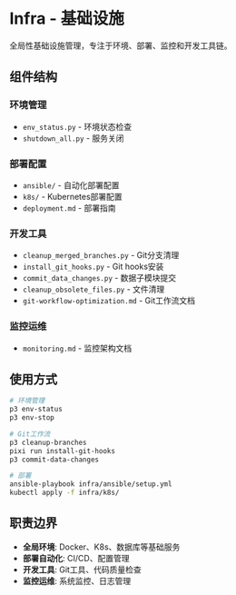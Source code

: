 # Infra - 基础设施

全局性基础设施管理，专注于环境、部署、监控和开发工具链。

## 组件结构

### 环境管理
- `env_status.py` - 环境状态检查
- `shutdown_all.py` - 服务关闭

### 部署配置
- `ansible/` - 自动化部署配置
- `k8s/` - Kubernetes部署配置
- `deployment.md` - 部署指南

### 开发工具
- `cleanup_merged_branches.py` - Git分支清理
- `install_git_hooks.py` - Git hooks安装
- `commit_data_changes.py` - 数据子模块提交
- `cleanup_obsolete_files.py` - 文件清理
- `git-workflow-optimization.md` - Git工作流文档

### 监控运维
- `monitoring.md` - 监控架构文档

## 使用方式

```bash
# 环境管理
p3 env-status
p3 env-stop

# Git工作流
p3 cleanup-branches
pixi run install-git-hooks
p3 commit-data-changes

# 部署
ansible-playbook infra/ansible/setup.yml
kubectl apply -f infra/k8s/
```

## 职责边界

- **全局环境**: Docker、K8s、数据库等基础服务
- **部署自动化**: CI/CD、配置管理
- **开发工具**: Git工具、代码质量检查
- **监控运维**: 系统监控、日志管理